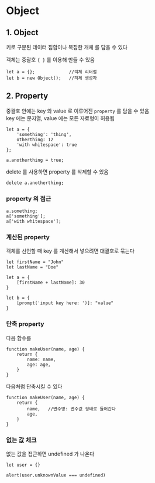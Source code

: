 # Object

## 1. Object

키로 구분된 데이터 집합이나 복잡한 개체 를 담을 수 있다

객체는 중괄호 `{ }` 를 이용해 만들 수 있음

	let a = {};				//객체 리터럴
	let b = new Object();	//객체 생성자

## 2. Property


중괄호 안에는 key 와 value 로 이루어진 `property` 를 담을 수 있음\
key 에는 문자열, value 에는 모든 자료형이 허용됨

	let a = {
		'something': 'thing',
		otherthing: 12
		'with whitespace': true
	};

	a.anotherthing = true;

delete 를 사용하면 property 를 삭제할 수 있음

	delete a.anotherthing;

### property 의 접근

	a.something;
	a['something'];
	a['with whitespace'];

### 계산된 property

객체를 선언할 때 key 를 계산해서 넣으려면 대괄호로 묶는다

	let firstName = "John"
	let lastName = "Doe"

	let a = {
		[firstName + lastName]: 30
	}

	let b = {
		[prompt('input key here: ')]: "value"
	}


### 단축 property

다음 함수를

	function makeUser(name, age) {
		return {
			name: name,
			age: age,
		}
	}

다음처럼 단축시킬 수 있다

	function makeUser(name, age) {
		return {
			name,	//변수명: 변수값 형태로 들어간다
			age,
		}
	}

### 없는 값 체크

없는 값을 접근하면 undefined 가 나온다

	let user = {}
	
	alert(user.unknownValue === undefined)


<!--stackedit_data:
eyJoaXN0b3J5IjpbMTU0Mjk5ODAwNCwtMjA0MzYzNTI3M119
-->